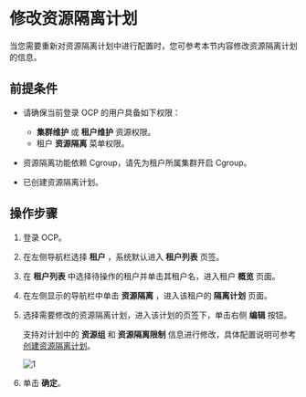 # 修改资源隔离计划

当您需要重新对资源隔离计划中进行配置时，您可参考本节内容修改资源隔离计划的信息。

## 前提条件

* 请确保当前登录 OCP 的用户具备如下权限：

  * **集群维护** 或 **租户维护** 资源权限。
  * 租户 **资源隔离** 菜单权限。

* 资源隔离功能依赖 Cgroup，请先为租户所属集群开启 Cgroup。
* 已创建资源隔离计划。

## 操作步骤

1. 登录 OCP。

2. 在左侧导航栏选择 **租户** ，系统默认进入 **租户列表** 页签。

3. 在 **租户列表** 中选择待操作的租户并单击其租户名，进入租户 **概览** 页面。

4. 在左侧显示的导航栏中单击 **资源隔离** ，进入该租户的 **隔离计划** 页面。

5. 选择需要修改的资源隔离计划，进入该计划的页签下，单击右侧 **编辑** 按钮。

    支持对计划中的 **资源组** 和 **资源隔离限制** 信息进行修改，具体配置说明可参考 [创建资源隔离计划](300.create-a-resource-isolation-plan.md)。

    ![1](https://obbusiness-private.oss-cn-shanghai.aliyuncs.com/doc/img/ocp/420/%E7%BC%96%E8%BE%91%E8%B5%84%E6%BA%90%E9%9A%94%E7%A6%BB%E8%AE%A1%E5%88%92.png)

6. 单击 **确定**。
